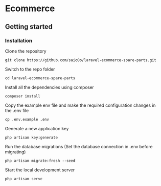 # Ecommerce

## Getting started
### Installation

Clone the repository
```
git clone https://github.com/saicOo/laravel-ecommerce-spare-parts.git
```
Switch to the repo folder
```
cd laravel-ecommerce-spare-parts
```
Install all the dependencies using composer
```
composer install
```
Copy the example env file and make the required configuration changes in the .env file
```
cp .env.example .env
```
Generate a new application key
```
php artisan key:generate
```
Run the database migrations (Set the database connection in .env before migrating)
```
php artisan migrate:fresh --seed
```
Start the local development server
```
php artisan serve
```

